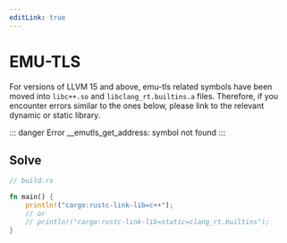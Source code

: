 ```yaml
---
editLink: true
---
```


# EMU-TLS

For versions of LLVM 15 and above, emu-tls related symbols have been moved into `libc++.so` and `libclang_rt.builtins.a` files. Therefore, if you encounter errors similar to the ones below, please link to the relevant dynamic or static library.

::: danger Error
__emutls_get_address: symbol not found
:::

## Solve

```rust
// build.rs

fn main() {
    println!("cargo:rustc-link-lib=c++");
    // or
    // println!("cargo:rustc-link-lib=static=clang_rt.builtins");
}
```